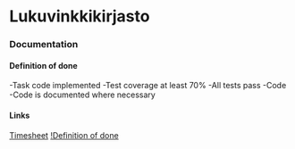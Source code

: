 # Lukuvinkkikirjasto

### Documentation
#### Definition of done
-Task code implemented
-Test coverage at least 70%
-All tests pass
-Code
-Code is documented where necessary
#### Links
[Timesheet](https://docs.google.com/document/d/1zp6uDgYHKWCMQ79mLk7mYPMAjm6WrY5GgZGcwMbQPqI/edit)
[!Definition of done](https://drive.google.com/drive/folders/1vjlllWe4OPGp9iqdESAkCbsBWRAaRfYo?usp=sharing)
